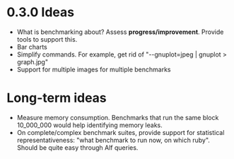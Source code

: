 # 0.3.0 Ideas

* What is benchmarking about? Assess **progress/improvement**. Provide tools to support this.
* Bar charts
* Simplify commands. For example, get rid of "--gnuplot=jpeg | gnuplot > graph.jpg"
* Support for multiple images for multiple benchmarks

# Long-term ideas

* Measure memory consumption. Benchmarks that run the same block 10_000_000 would
  help identifying memory leaks.
* On complete/complex benchmark suites, provide support for statistical
  representativeness: "what benchmark to run now, on which ruby". Should be quite
  easy through Alf queries.
